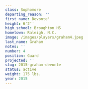 ```yaml
---
class: Sophomore
departing_reason: ''
first_name: Devonte'
height: 6'2''
high_school: Broughton HS
hometown: Raleigh, N.C.
image: /images/players/graham4.jpeg
last_name: Graham
notes: ''
number: 4
position: Guard
projected: ''
slug: 2015-graham-devonte
status: active
weight: 175 lbs.
year: 2015
---
```

